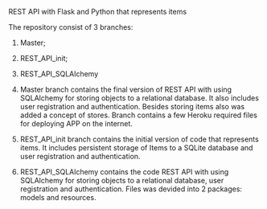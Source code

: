 REST API with Flask and Python that represents items

The repository consist of 3 branches:
1) Master;
2) REST_API_init;
3) REST_API_SQLAlchemy

1) Master branch contains the final version of REST API with using SQLAlchemy for storing objects 
   to a relational database. It also includes user registration and authentication. Besides storing items also 
   was added a concept of stores.
   Branch contains a few Heroku required files for deploying APP on the internet.

2) REST_API_init branch contains the initial version of code that represents items. It includes persistent storage 
   of Items to a SQLite database and user registration and authentication.

3) REST_API_SQLAlchemy contains the code REST API with using SQLAlchemy for storing objects to a relational database,
   user registration and authentication. Files was devided into 2 packages: models and resources. 
